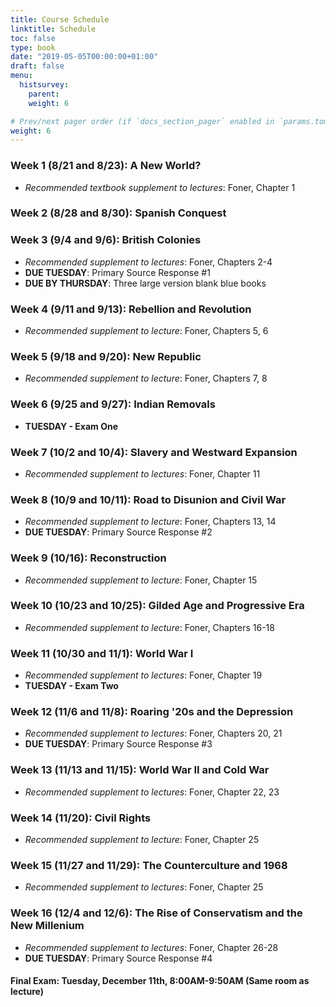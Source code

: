 ```yaml
---
title: Course Schedule
linktitle: Schedule
toc: false
type: book
date: "2019-05-05T00:00:00+01:00"
draft: false
menu:
  histsurvey:
    parent:
    weight: 6

# Prev/next pager order (if `docs_section_pager` enabled in `params.toml`)
weight: 6
---
```


### Week 1 (8/21 and 8/23):  A New World?
- *Recommended textbook supplement to lectures*: Foner, Chapter 1

### Week 2 (8/28 and 8/30): Spanish Conquest

### Week 3 (9/4 and 9/6): British Colonies
- *Recommended supplement to lectures*: Foner, Chapters 2-4
- **DUE TUESDAY**: Primary Source Response #1
- **DUE BY THURSDAY**: Three large version blank blue books

### Week 4 (9/11 and 9/13): Rebellion and Revolution
- *Recommended supplement to lecture*: Foner, Chapters 5, 6

### Week 5 (9/18 and 9/20): New Republic
- *Recommended supplement to lecture*: Foner, Chapters 7, 8

### Week 6 (9/25 and 9/27): Indian Removals
- **TUESDAY - Exam One**

### Week 7 (10/2 and 10/4): Slavery and Westward Expansion
- *Recommended supplement to lectures*: Foner, Chapter 11

### Week 8 (10/9 and 10/11): Road to Disunion and Civil War
- *Recommended supplement to lecture*: Foner, Chapters 13, 14
- **DUE TUESDAY**: Primary Source Response #2

### Week 9 (10/16): Reconstruction
- *Recommended supplement to lecture*: Foner, Chapter 15

### Week 10 (10/23 and 10/25): Gilded Age and Progressive Era
- *Recommended supplement to lecture*: Foner, Chapters 16-18

### Week 11 (10/30 and 11/1): World War I
- *Recommended supplement to lectures*: Foner, Chapter 19
- **TUESDAY - Exam Two**

### Week 12 (11/6 and 11/8): Roaring '20s and the Depression
- *Recommended supplement to lectures*: Foner, Chapters 20, 21
- **DUE TUESDAY**: Primary Source Response #3

### Week 13 (11/13 and 11/15): World War II and Cold War
- *Recommended supplement to lectures*: Foner, Chapter 22, 23
 
### Week 14 (11/20): Civil Rights
- *Recommended supplement to lecture*: Foner, Chapter 25

### Week 15 (11/27 and 11/29): The Counterculture and 1968
- *Recommended supplement to lectures*: Foner, Chapter 25

### Week 16 (12/4 and 12/6): The Rise of Conservatism and the New Millenium
- *Recommended supplement to lectures*: Foner, Chapter 26-28
- **DUE TUESDAY**: Primary Source Response #4

#### Final Exam: Tuesday, December 11th, 8:00AM-9:50AM (Same room as lecture)
